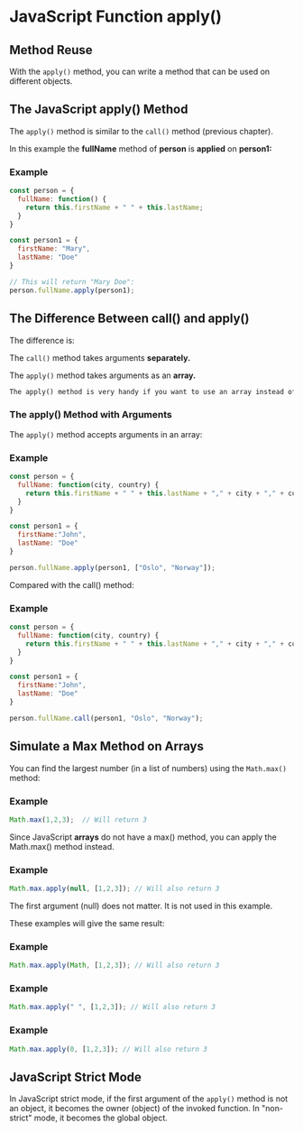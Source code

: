 # JavaScript Function apply()

## Method Reuse
With the `apply()` method, you can write a method that can be used on different objects.


## The JavaScript apply() Method
The `apply()` method is similar to the `call()` method (previous chapter).

In this example the **fullName** method of **person** is **applied** on **person1:**

### Example
```js
const person = {
  fullName: function() {
    return this.firstName + " " + this.lastName;
  }
}

const person1 = {
  firstName: "Mary",
  lastName: "Doe"
}

// This will return "Mary Doe":
person.fullName.apply(person1);
```


## The Difference Between call() and apply()
The difference is:

The `call()` method takes arguments **separately.**

The `apply()` method takes arguments as an **array.**
```html
The apply() method is very handy if you want to use an array instead of an argument list.
```


### The apply() Method with Arguments
The `apply()` method accepts arguments in an array:

### Example
```js
const person = {
  fullName: function(city, country) {
    return this.firstName + " " + this.lastName + "," + city + "," + country;
  }
}

const person1 = {
  firstName:"John",
  lastName: "Doe"
}

person.fullName.apply(person1, ["Oslo", "Norway"]);
```


Compared with the call() method:

### Example
```js
const person = {
  fullName: function(city, country) {
    return this.firstName + " " + this.lastName + "," + city + "," + country;
  }
}

const person1 = {
  firstName:"John",
  lastName: "Doe"
}

person.fullName.call(person1, "Oslo", "Norway");
```


## Simulate a Max Method on Arrays
You can find the largest number (in a list of numbers) using the `Math.max()` method:

### Example
```js
Math.max(1,2,3);  // Will return 3
```

Since JavaScript **arrays** do not have a max() method, you can apply the Math.max() method instead.

### Example
```js
Math.max.apply(null, [1,2,3]); // Will also return 3
```

The first argument (null) does not matter. It is not used in this example.

These examples will give the same result:

### Example
```js
Math.max.apply(Math, [1,2,3]); // Will also return 3
```

### Example
```js
Math.max.apply(" ", [1,2,3]); // Will also return 3
```

### Example
```js
Math.max.apply(0, [1,2,3]); // Will also return 3
```

## JavaScript Strict Mode
In JavaScript strict mode, if the first argument of the `apply()` method is not an object, it becomes the owner (object) of the invoked function. In "non-strict" mode, it becomes the global object.